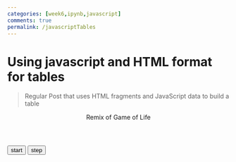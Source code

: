 ```yaml
---
categories: [week6,ipynb,javascript]
comments: true
permalink: /javascriptTables
---
```


# Using javascript and HTML format for tables
> Regular Post that uses HTML fragments and JavaScript data to build a table

<div class="container">
    <header class="pb-3 mb-4 border-bottom border-primary text-dark">
        <span class="fs-4">Remix of Game of Life</span>
    </header>
    <!-- Buttons that link to functions in javascript -->
    <button onclick="sort()" id="Sort!">start</button>
    <button onclick="reset()">step</button>
    <!-- Container drawn by JavaScript -->
    <div id="container" class="container py-4">
    </div>
</div>